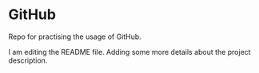 # GitHub
Repo for practising the usage of GitHub.

I am editing the README file. Adding some more details about the project description.
